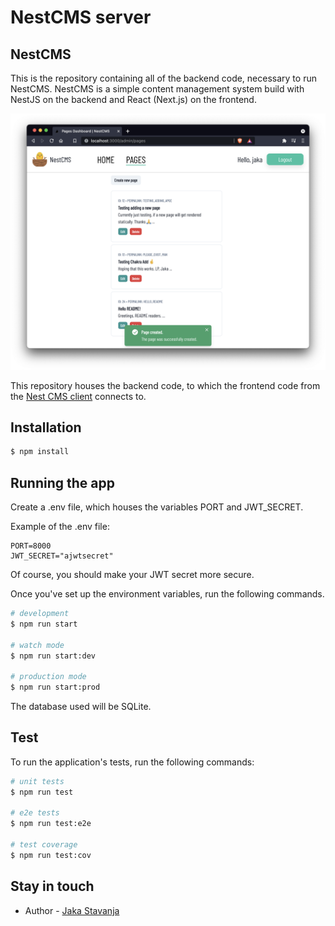 
# NestCMS server

## NestCMS

This is the repository containing all of the backend code, necessary to run NestCMS. NestCMS is a simple content management system build with NestJS on the backend and React (Next.js) on the frontend.

![Image of Yaktocat](docs/pages_dashboard.png)

This repository houses the backend code, to which the frontend code from the [Nest CMS client](https://github.com/jstavanja/NestCMSNextClient) connects to.

## Installation

```bash
$ npm install
```

## Running the app
Create a .env file, which houses the variables PORT and JWT_SECRET.

Example of the .env file:
```
PORT=8000
JWT_SECRET="ajwtsecret"
```

Of course, you should make your JWT secret more secure.

Once you've set up the environment variables, run the following commands.

```bash
# development
$ npm run start

# watch mode
$ npm run start:dev

# production mode
$ npm run start:prod
```

The database used will be SQLite.

## Test

To run the application's tests, run the following commands:

```bash
# unit tests
$ npm run test

# e2e tests
$ npm run test:e2e

# test coverage
$ npm run test:cov
```

## Stay in touch

- Author - [Jaka Stavanja](https://stavanja.xyz)
